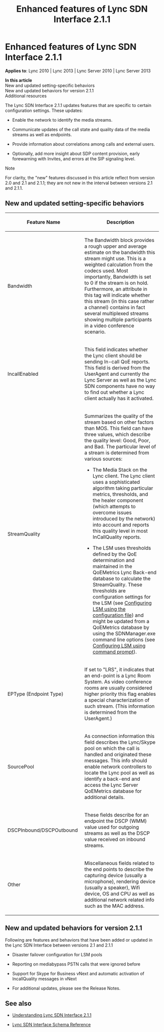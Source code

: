 ﻿---
title: Enhanced features of Lync SDN Interface 2.1.1
TOCTitle: Enhanced features of Lync SDN Interface 2.1.1
ms:assetid: a0ef6ad8-c0a2-425f-b236-dc4907efa22b
ms:mtpsurl: https://msdn.microsoft.com/en-us/library/Dn785195(v=office.15)
ms:contentKeyID: 62952679
ms.date: 02/16/2015
mtps_version: v=office.15
---

# Enhanced features of Lync SDN Interface 2.1.1


**Applies to**: Lync 2010 | Lync 2013 | Lync Server 2010 | Lync Server 2013

**In this article**  
New and updated setting-specific behaviors  
New and updated behaviors for version 2.1.1  
Additional resources  

The Lync SDN Interface 2.1.1 updates features that are specific to certain configuration settings. These updates:

  - Enable the network to identify the media streams.

  - Communicate updates of the call state and quality data of the media streams as well as endpoints.

  - Provide information about correlations among calls and external users.

  - Optionally, add more insight about SDP content provision, early forewarning with Invites, and errors at the SIP signaling level.


> [!NOTE]
> <P>For clarity, the "new" features discussed in this article reflect from version 2.0 and 2.1 and 2.1.1; they are not new in the interval between versions 2.1 and 2.1.1.</P>



## New and updated setting-specific behaviors

<table>
<colgroup>
<col style="width: 50%" />
<col style="width: 50%" />
</colgroup>
<thead>
<tr class="header">
<th><p>Feature Name</p></th>
<th><p>Description</p></th>
</tr>
</thead>
<tbody>
<tr class="odd">
<td><p>Bandwidth</p></td>
<td><p>The Bandwidth block provides a rough upper and average estimate on the bandwidth this stream might use. This is a weighted calculation from the codecs used. Most importantly, Bandwidth is set to 0 if the stream is on hold. Furthermore, an attribute in this tag will indicate whether this stream (in this case rather a channel) contains in fact several multiplexed streams showing multiple participants in a video conference scenario.</p></td>
</tr>
<tr class="even">
<td><p>IncallEnabled</p></td>
<td><p>This field indicates whether the Lync client should be sending In-call QoE reports. This field is derived from the UserAgent and currently the Lync Server as well as the Lync SDN components have no way to find out whether a Lync client actually has it activated.</p></td>
</tr>
<tr class="odd">
<td><p>StreamQuality</p></td>
<td><p>Summarizes the quality of the stream based on other factors than MOS. This field can have three values, which describe the quality level: Good, Poor, and Bad. The particular level of a stream is determined from various sources:</p>
<ul>
<li><p>The Media Stack on the Lync client. The Lync client uses a sophisticated algorithm taking particular metrics, thresholds, and the healer component (which attempts to overcome issues introduced by the network) into account and reports this quality level in most InCallQuality reports.</p></li>
<li><p>The LSM uses thresholds defined by the QoE determination and maintained in the QoEMetrics Lync Back-end database to calculate the StreamQuality. These thresholds are configuration settings for the LSM (see <a href="configuring-lsm-using-the-configuration-file.md">Configuring LSM using the configuration file</a>) and might be updated from a QoEMetrics database by using the SDNManager.exe command line options (see <a href="configuring-lsm-using-command-prompt.md">Configuring LSM using command prompt</a>).</p></li>
</ul></td>
</tr>
<tr class="even">
<td><p>EPType (Endpoint Type)</p></td>
<td><p>If set to &quot;LRS&quot;, it indicates that an end-point is a Lync Room System. As video conference rooms are usually considered higher priority this flag enables a special characterization of such stream. (This information is determined from the UserAgent.)</p></td>
</tr>
<tr class="odd">
<td><p>SourcePool</p></td>
<td><p>As connection information this field describes the Lync/Skype pool on which the call is handled and originated these messages. This info should enable network controllers to locate the Lync pool as well as identify a back-end and access the Lync Server QoEMetrics database for additional details.</p></td>
</tr>
<tr class="even">
<td><p>DSCPInbound/DSCPOutbound</p></td>
<td><p>These fields describe for an endpoint the DSCP (WMM) value used for outgoing streams as well as the DSCP value received on inbound streams.</p></td>
</tr>
<tr class="odd">
<td><p>Other</p></td>
<td><p>Miscellaneous fields related to the end points to describe the capturing device (usually a microphone), rendering device (usually a speaker), Wifi device, OS and CPU as well as additional network related info such as the MAC address.</p></td>
</tr>
</tbody>
</table>


## New and updated behaviors for version 2.1.1

Following are features and behaviors that have been added or updated in the Lync SDN Interface between versions 2.1 and 2.1.1

  - Disaster failover configuration for LSM pools

  - Reporting on mediabypass PSTN calls that were ignored before

  - Support for Skype for Business vNext and automatic activation of IncallQuality messages in vNext

  - For additional updates, please see the Release Notes.

## See also

  - [Understanding Lync SDN Interface 2.1.1](understanding-lync-sdn-interface-2-1-1.md)

  - [Lync SDN Interface Schema Reference](lync-sdn-interface-schema-reference.md)

